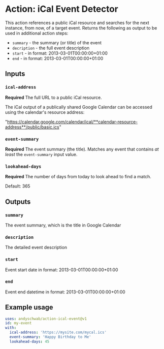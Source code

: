 # Action: iCal Event Detector 

This action references a public iCal resource and searches for the next instance, from now, of a target event. Returns the following as output to be used in additional action steps:

* `summary` - the summary (or title) of the event
* `decription` - the full event description
* `start` - in format: 2013-03-01T00:00:00+01:00
* `end` - in format: 2013-03-01T00:00:00+01:00

## Inputs

### `ical-address`

**Required** The full URL to a public iCal resource. 

The iCal output of a publically shared Google Calendar can be accessed using the calendar's resource address:

"https://calendar.google.com/calendar/ical/**calendar-resource-address**/public/basic.ics"

### `event-summary`

**Required** The event summary (the title). Matches any event that contains _at least_ the `event-summary` input value.

### `lookahead-days`

**Required** The number of days from today to look ahead to find a match.

Default: 365

## Outputs

### `summary`

The event summary, which is the title in Google Calendar

### `description`

The detailed event description

### `start`

Event start date in format: 2013-03-01T00:00:00+01:00

### `end`

Event end datetime in format: 2013-03-01T00:00:00+01:00

## Example usage

```yaml
uses: andyschwab/action-ical-event@v1
id: my-event
with:
  ical-address: 'https://mysite.com/mycal.ics'
  event-summary: 'Happy Birthday to Me'
  lookahead-days: 45
```